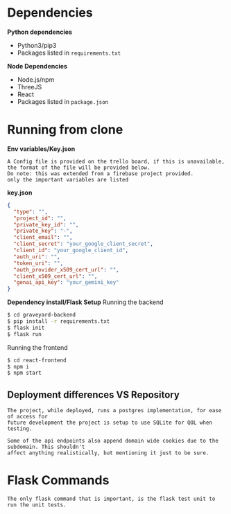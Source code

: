 # Dependencies   
**Python dependencies**
* Python3/pip3  
* Packages listed in `requirements.txt`

**Node Dependencies**

-   Node.js/npm
-  ThreeJS
-   React
-   Packages listed in `package.json`
  
# Running from clone 
**Env variables/Key.json**
```
A Config file is provided on the trello board, if this is unavailable, 
the format of the file will be provided below.
Do note: this was extended from a firebase project provided. 
only the important variables are listed
```
**key.json**
```json
{  
  "type": "",  
  "project_id": "",  
  "private_key_id": "",  
  "private_key": "-",  
  "client_email": "",  
  "client_secret": "your_google_client_secret",  
  "client_id": "your_google_client_id",  
  "auth_uri": "",  
  "token_uri": "",  
  "auth_provider_x509_cert_url": "",  
  "client_x509_cert_url": "",  
  "genai_api_key": "your_gemini_key"  
}
```
**Dependency install/Flask Setup**
Running the backend
```bash
$ cd graveyard-backend 
$ pip install -r requirements.txt
$ flask init 
$ flask run
```  
Running the frontend
```bash
$ cd react-frontend 
$ npm i
$ npm start
```  
  
## Deployment differences VS Repository
  
```
The project, while deployed, runs a postgres implementation, for ease of access for 
future development the project is setup to use SQLite for QOL when testing.

Some of the api endpoints also append domain wide cookies due to the subdomain. This shouldn't
affect anything realistically, but mentioning it just to be sure.
```
  
# Flask Commands  
  
```
The only flask command that is important, is the flask test unit to run the unit tests.
```
